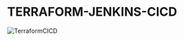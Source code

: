 # TERRAFORM-JENKINS-CICD
![TerraformCICD](https://github.com/user-attachments/assets/f5cde754-00e2-480b-84ae-f8af20811d40)
